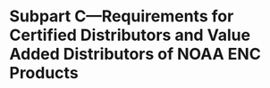 # Subpart C—Requirements for Certified Distributors and Value Added Distributors of NOAA ENC Products


